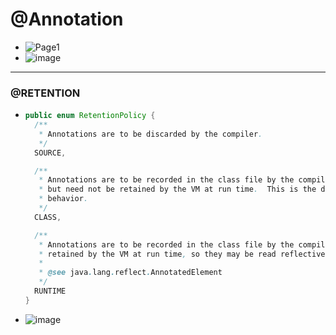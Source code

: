 # @Annotation
* ![Page1](https://user-images.githubusercontent.com/51182964/168073582-360e1b37-3944-4888-80ad-9a786f65f915.jpg)
* ![image](https://user-images.githubusercontent.com/51182964/168073680-fbc8a745-5730-4e08-b917-f4f1ccd3bf0f.png)
---
### @RETENTION
* ```java
  public enum RetentionPolicy {
    /**
     * Annotations are to be discarded by the compiler.
     */
    SOURCE,

    /**
     * Annotations are to be recorded in the class file by the compiler
     * but need not be retained by the VM at run time.  This is the default
     * behavior.
     */
    CLASS,

    /**
     * Annotations are to be recorded in the class file by the compiler and
     * retained by the VM at run time, so they may be read reflectively.
     *
     * @see java.lang.reflect.AnnotatedElement
     */
    RUNTIME
  }
* ![image](https://user-images.githubusercontent.com/51182964/167870313-baf181ae-d57e-4690-94ef-ec78454914ee.png)

